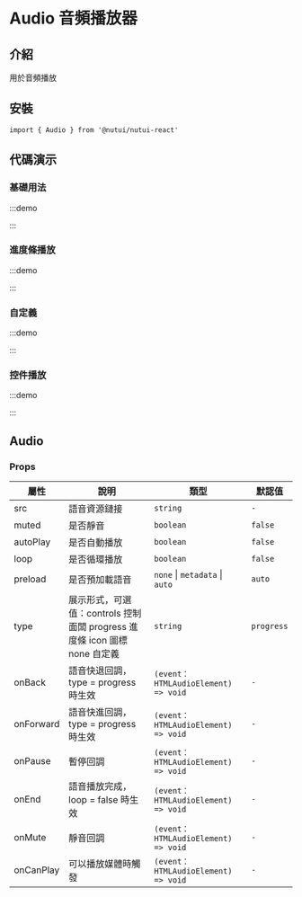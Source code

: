 # Audio 音頻播放器

## 介紹

用於音頻播放

## 安裝

```tsx
import { Audio } from '@nutui/nutui-react'
```

## 代碼演示

### 基礎用法

:::demo

<CodeBlock src='h5/demo1.tsx'></CodeBlock>

:::

### 進度條播放

:::demo

<CodeBlock src='h5/demo2.tsx'></CodeBlock>

:::

### 自定義

:::demo

<CodeBlock src='h5/demo3.tsx'></CodeBlock>

:::

### 控件播放

:::demo

<CodeBlock src='h5/demo4.tsx'></CodeBlock>

:::

## Audio

### Props

| 屬性 | 說明 | 類型 | 默認值 |
| --- | --- | --- | --- |
| src | 語音資源鏈接 | `string` | `-` |
| muted | 是否靜音 | `boolean` | `false` |
| autoPlay | 是否自動播放 | `boolean` | `false` |
| loop | 是否循環播放 | `boolean` | `false` |
| preload | 是否預加載語音 | `none` \| `metadata` \| `auto`| `auto` |
| type | 展示形式，可選值：controls 控制面闆 progress 進度條 icon 圖標 none 自定義 | `string` | `progress` |
| onBack | 語音快退回調，type = progress 時生效 | `(event：HTMLAudioElement) => void` | `-` |
| onForward | 語音快進回調，type = progress 時生效 | `(event：HTMLAudioElement) => void` | `-` |
| onPause | 暫停回調 | `(event：HTMLAudioElement) => void` | `-` |
| onEnd | 語音播放完成，loop = false 時生效 | `(event：HTMLAudioElement) => void` | `-` |
| onMute | 靜音回調 | `(event：HTMLAudioElement) => void` | `-` |
| onCanPlay | 可以播放媒體時觸發 | `(event：HTMLAudioElement) => void` | `-` |